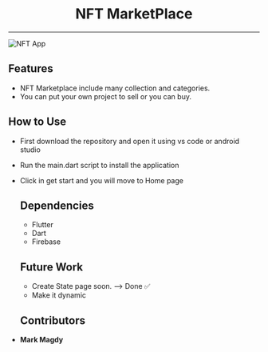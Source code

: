 <h1 align="center">NFT MarketPlace</h1>

--------------------------------------------------------------------------------
![NFT App](https://github.com/MarkMagdyShawky/mini_nft_marketplace/assets/106816564/73f22adc-e929-41ee-adaa-3bda7aa3bcaf)

## Features
- NFT Marketplace include many collection and categories. 
- You can put your own project to sell or you can buy.

## How to Use
- First download the repository and open it using vs code or android studio
- Run the main.dart script to install the application
- Click in get start and you will move to Home page

  ## Dependencies
  - Flutter
  - Dart
  - Firebase
 

  ## Future Work
  - Create State page soon. --> Done ✅
  - Make it dynamic 
    
  ## Contributors
- __Mark Magdy__
   
